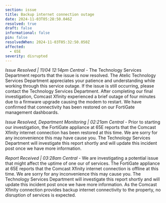 ```yaml
---
section: issue
title: Backup internet connection outage
date: 2024-11-03T05:28:50.046Z
resolved: true
draft: false
informational: false
pin: false
resolvedWhen: 2024-11-03T05:32:50.050Z
affected:
  - 65E
severity: disrupted
---
```

*Issue Resolved | 11/04 12:14pm Central* - The Technology Services Department reports that the issue is now resolved. The Atelic Technology Services Department appreciates your patience and understanding while working through this service outage. If the issue is still occurring, please contact the Technology Services Department. After completing our final investigation, Comcast Xfinity experienced a brief outage of four minutes due to a firmware upgrade causing the modem to restart. We have confirmed that connectivity has been restored on our FortiGate management dashboards.

*Issue Resolved, Department Monitoring | 02:21am Central* - Prior to starting our investigation, the FortiGate appliance at 65E reports that the Comcast Xfinity internet connection has been restored at this time. We are sorry for any inconvenience this may have cause you. The Technology Services Department will investigate this report shortly and will update this incident post once we have more information.

*Report Received | 03:28am Central* - We are investigating a potential issue that might affect the uptime of one our of services. The FortiGate appliance at 65E reports that the Comcast Xfinity internet connection is offline at this time. We are sorry for any inconvenience this may cause you. The Technology Services Department will investigate this report shortly and will update this incident post once we have more information. As the Comcast Xfinity connection provides backup internet connectivity to the property, no disruption of services is expected.
